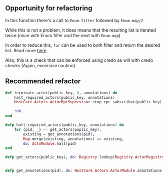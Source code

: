 ## Opportunity for refactoring

In this function there's a call to `Enum.filter` followed by `Enum.map/2`

While this is not a problem, it does means that the resulting list is iterated twice (once with Enum.filter and the next with `Enum.map`)

In order to reduce this, `for` can be used to both filter and return the desired list. Read more [here](https://hexdocs.pm/elixir/Kernel.SpecialForms.html#for/1)

Also, this is a check that can be enforced using credo as will with credo checks (Again, excercise caution)

## Recommended refactor

```elixir
def terminate_actor(public_key, 0, annotations) do
    halt_required_actors(public_key, annotations)
    HostCore.Actors.ActorRpcSupervisor.stop_rpc_subscriber(public_key)

    :ok
end

defp halt_required_actors(public_key, annotations) do
    for {pid, _} <- get_actors(puplic_key),
        existing = get_annotations(pid),
        Map.merge(existing, annotations) == existing,
        do: ActoModule.halt(pid)
end

defp get_actors(public_key), do: Registry.lookup(Registry.ActorRegistry, public_key)


defp get_annotations(pid), do: HostCore.Actors.ActorModule.annotations(pid)

```

